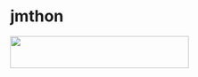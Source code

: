 # jmthon

<p align="left"><a href="https://heroku.com/deploy?template=https://github.com/Ratso2/roz"> <img src="https://img.shields.io/badge/Deploy%20To%20Heroku-purple?style=for-the-badge&logo=heroku" width="320" height="58.45"/></a></p>
